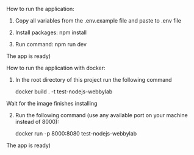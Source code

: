 How to run the application:

1. Copy all variables from the .env.example file and paste to .env file

2. Install packages:
    npm install

3. Run command:
    npm run dev

The app is ready)

How to run the application with docker:

1. In the root directory of this project run the following command

    docker build . -t test-nodejs-webbylab

Wait for the image finishes installing

2. Run the following command (use any available port on your machine instead of 8000):

   docker run -p 8000:8080 test-nodejs-webbylab

The app is ready)



